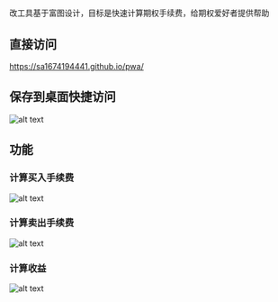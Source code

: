 #

改工具基于富图设计，目标是快速计算期权手续费，给期权爱好者提供帮助

## 直接访问

https://sa1674194441.github.io/pwa/

## 保存到桌面快捷访问

![alt text](image-3.png)

## 功能

### 计算买入手续费

![alt text](image.png)

### 计算卖出手续费

![alt text](image-1.png)

### 计算收益

![alt text](image-2.png)
